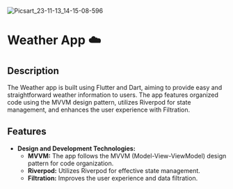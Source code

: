 ![Picsart_23-11-13_14-15-08-596](https://github.com/elsankary99/firebase-notes/assets/65948188/808ddcdb-ac4a-459b-8d24-77c43a56bdaa)

# Weather App ☁️

## Description

The Weather app is built using Flutter and Dart, aiming to provide easy and straightforward weather information to users. The app features organized code using the MVVM design pattern, utilizes Riverpod for state management, and enhances the user experience with Filtration.

## Features

- **Design and Development Technologies:**
  - **MVVM:** The app follows the MVVM (Model-View-ViewModel) design pattern for code organization.
  - **Riverpod:** Utilizes Riverpod for effective state management.
  - **Filtration:** Improves the user experience and data filtration.

